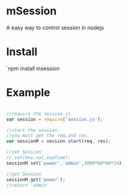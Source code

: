 mSession
============

A easy way to control session in nodejs

Install
=======

`npm install msession

Example
=======

```javascript

//require the session.js
var session = require('session.js');

//start the session.
//you must get the req,and res.
var sessionM = session.start(req, res);

//set Session
//.set(key,val,expTime);
sessionM.set('power','admin',1000*60*60*24)

//get Session
sessionM.get('power');
//return 'admin' 

```
